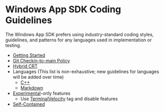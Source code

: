 # Windows App SDK Coding Guidelines

The Windows App SDK prefers using industry-standard coding styles, guidelines, and patterns for any
languages used in implementation or testing.

- [Getting Started](Coding-Guidelines/GettingStarted.md)
- [Git Checkin-to-main Policy](Coding-Guidelines/GitCheckinToMainPolicy.md)
- [Hybrid CRT](Coding-Guidelines/HybridCRT.md)
- Languages (This list is non-exhaustive; new guidelines for languages will be added over time)
  - [C++](Coding-Guidelines/Languages-CPP.md)
  - [Markdown](Coding-Guidelines/Languages-Markdown.md)
- [Experimental](Coding-Guidelines/Experimental.md)-only features
  - Use [TerminalVelocity](Coding-Guidelines/TerminalVelocity.md) tag and disable features
- [Self-Contained](Coding-Guidelines/SelfContained.md)
